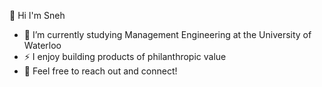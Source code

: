 👋 Hi I'm Sneh

- 🔭 I’m currently studying Management Engineering at the University of Waterloo
- ⚡ I enjoy building products of philanthropic value 
- 👯 Feel free to reach out and connect!
